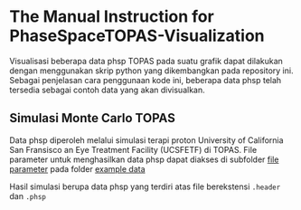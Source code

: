 # The Manual Instruction for PhaseSpaceTOPAS-Visualization

 Visualisasi beberapa data phsp TOPAS pada suatu grafik dapat dilakukan dengan menggunakan skrip python yang dikembangkan pada repository ini. 
 Sebagai penjelasan cara penggunaan kode ini, beberapa data phsp telah tersedia sebagai contoh data yang akan divisualkan.

 ## Simulasi Monte Carlo TOPAS
Data phsp diperoleh melalui simulasi terapi proton University of California San Fransisco an Eye Treatment Facility (UCSFETF) di TOPAS.
File parameter untuk menghasilkan data phsp dapat diakses di subfolder [file parameter](https://github.com/alfiafazimah/PhaseSpaceTOPAS-Visualization/tree/main/example%20data/file%20parameter) pada folder [example data](https://github.com/alfiafazimah/PhaseSpaceTOPAS-Visualization/tree/main/example%20data)

 Hasil simulasi berupa data phsp yang terdiri atas file berekstensi `.header` dan `.phsp`
    